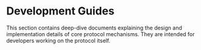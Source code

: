 # Development Guides

This section contains deep-dive documents explaining the design and implementation details of core protocol mechanisms. They are intended for developers working on the protocol itself. 